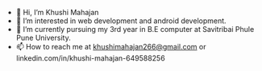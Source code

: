 - 👋 Hi, I’m Khushi Mahajan
- 👀 I’m interested in web  development and android development.
- 🌱 I’m currently pursuing my 3rd year in B.E computer at Savitribai Phule Pune University.
- 📫 How to reach me at khushimahajan266@gmail.com or
                                         linkedin.com/in/khushi-mahajan-649588256

<!---
Khushi266/Khushi266 is a ✨ special ✨ repository because its `README.md` (this file) appears on your GitHub profile.
You can click the Preview link to take a look at your changes.
--->

